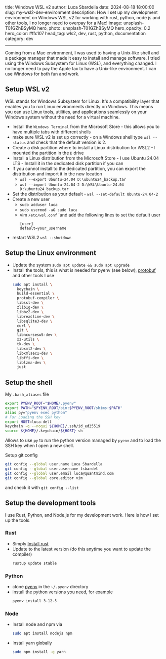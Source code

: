 title: Windows WSL v2
author: Luca Sbardella
date: 2024-08-18 18:00:00
slug: my-wsl2-dev-environment
description: How I set up my development environment on Windows WSL v2 for working with rust, python, node js and other tools, I no longer need to overpay for a Mac!
image: unsplash-T01GZhBSyMQ
hero_photo: unsplash-T01GZhBSyMQ
hero_opacity: 0.2
hero_color: #ffc107
head_tag: wls2, dev, rust, python, documentation
category: dev

---


Coming from a Mac environment, I was used to having a Unix-like shell and a package manager that made it easy to install and manage software. I tried using the Windows Subsystem for Linux (WSL), and everything changed. I no longer need to pay the Apple tax to have a Unix-like environment. I can use Windows for both fun and work.


## Setup WSL v2

WSL stands for Windows Subsystem for Linux. It's a compatibility layer that enables you to run Linux environments directly on Windows. This means you can use Linux tools, utilities, and applications seamlessly on your Windows system without the need for a virtual machine.

* Install the `Windows Terminal` from the Microsoft Store - this allows you to have multiple tabs with different shells
* make sure WSL v2 is set up correctly - on a Windows shell type `wsl --status` and check that the default version is 2.
* Create a disk partition where to install a Linux distribution for WSL2 - I mounted the partition in the `D` drive
* Install a Linux distribution from the Microsoft Store - I use Ubuntu 24.04 LTS - Install it in the dedicated disk partition if you can
* If you cannot install to the dedicated partition, you can export the distribution and import it in the new location
  * `wsl --export Ubuntu-24.04 D:\ubuntu24_backup.tar`
  * `wsl --import Ubuntu-24.04-2 D:\WSL\Ubuntu-24.04 D:\ubuntu24_backup.tar`
* Set the distribution as your default - `wsl --set-default Ubuntu-24.04-2`
* Create a new user
  * `sudo adduser luca`
  * `sudo usermod -aG sudo luca`
  * vim `/etc/wsl.conf` `and add the following lines to set the default user
    ```
    [user]
    default=your_username
    ```
* restart WSL2 `wsl --shutdown`

## Setup the Linux environment

* Update the system `sudo apt update && sudo apt upgrade`
* Install the tools, this is what is needed for pyenv (see below), [protobuf](https://github.com/protocolbuffers/protobuf) and other tools I use
  ```bash
  sudo apt install \
    keychain \
    build-essential \
    protobuf-compiler \
    libssl-dev \
    zlib1g-dev \
    libbz2-dev \
    libreadline-dev \
    libsqlite3-dev \
    curl \
    git \
    libncursesw5-dev \
    xz-utils \
    tk-dev \
    libxml2-dev \
    libxmlsec1-dev \
    libffi-dev \
    liblzma-dev \
    just
  ```

## Setup the shell

My `.bash_aliases` file
```bash
export PYENV_ROOT="$HOME/.pyenv"
export PATH="$PYENV_ROOT/bin:$PYENV_ROOT/shims:$PATH"
alias py="pyenv exec python"
# For Loading the SSH key
export HOST=luca-dell
keychain -q --nogui ${HOME}/.ssh/id_ed25519
source ${HOME}/.keychain/${HOST}-sh
```

Allows to use `py` to run the python version managed by `pyenv` and to load the SSH key when I open a new shell.

Setup git config
```bash
git config --global user.name Luca Sbardella
git config --global user.username lsbardel
git config --global user.email luca@quantmind.com
git config --global core.editor vim
```

and check it with `git config --list`

## Setup the development tools

I use Rust, Python, and Node.js for my development work. Here is how I set up the tools.

### Rust

* Simply [Install rust](https://www.rust-lang.org/tools/install)
* Update to the latest version (do this anytime you want to update the compiler)
  ```bash
  rustup update stable
  ```

### Python

* clone [pyenv](https://github.com/pyenv/pyenv) in the `~/.pyenv` directory
* install the python versions you need, for example
  ```bash
  pyenv install 3.12.5
  ```


### Node

* Install node and npm via
  ```bash
  sudo apt install nodejs npm
  ```
* Install yarn globally
  ```bash
  sudo npm install -g yarn
  ```
